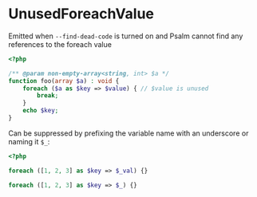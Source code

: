 # UnusedForeachValue

Emitted when `--find-dead-code` is turned on and Psalm cannot find any
references to the foreach value

```php
<?php

/** @param non-empty-array<string, int> $a */
function foo(array $a) : void {
    foreach ($a as $key => $value) { // $value is unused
        break;
    }
    echo $key;
}
```

Can be suppressed by prefixing the variable name with an underscore or naming
it `$_`:

```php
<?php

foreach ([1, 2, 3] as $key => $_val) {}

foreach ([1, 2, 3] as $key => $_) {}
```
